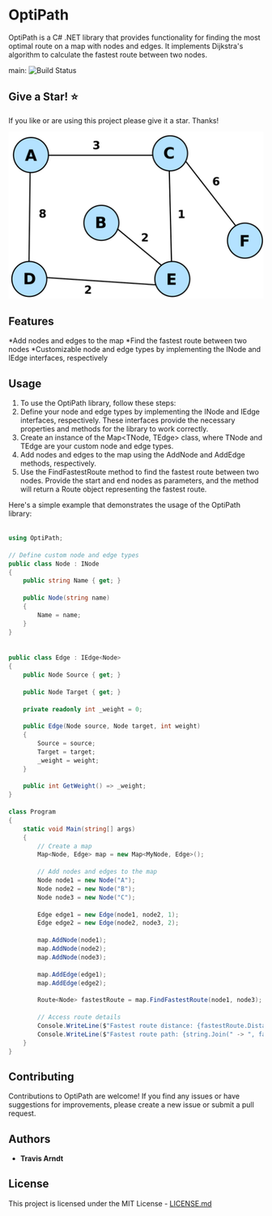 # OptiPath
OptiPath is a C# .NET library that provides functionality for finding the most optimal route on a map with nodes and edges. It implements Dijkstra's algorithm to calculate the fastest route between two nodes.

main: ![Build Status](https://github.com/Tmarndt1/XReflect/workflows/.NET/badge.svg?branch=main)

## Give a Star! :star:

If you like or are using this project please give it a star. Thanks!


![Alt text](./graph.png)

## Features
*Add nodes and edges to the map
*Find the fastest route between two nodes
*Customizable node and edge types by implementing the INode and IEdge<TNode> interfaces, respectively

<!-- ## Usage
To use XReflect in your project, follow these steps: -->

<!-- 1. Define your source and destination objects.
2. Configure the mapping rules using the XMapper fluent API.
3. Perform the object mapping using the Run method. -->

## Usage
1. To use the OptiPath library, follow these steps:
2. Define your node and edge types by implementing the INode and IEdge<TNode> interfaces, respectively. These interfaces provide the necessary properties and methods for the library to work correctly.
3. Create an instance of the Map<TNode, TEdge> class, where TNode and TEdge are your custom node and edge types.
4. Add nodes and edges to the map using the AddNode and AddEdge methods, respectively.
5. Use the FindFastestRoute method to find the fastest route between two nodes. Provide the start and end nodes as parameters, and the method will return a Route<TNode> object representing the fastest route.

Here's a simple example that demonstrates the usage of the OptiPath library:

```csharp

using OptiPath;

// Define custom node and edge types
public class Node : INode
{
    public string Name { get; }

    public Node(string name)
    {
        Name = name;
    }
}


public class Edge : IEdge<Node>
{
    public Node Source { get; }

    public Node Target { get; }

    private readonly int _weight = 0;

    public Edge(Node source, Node target, int weight)
    {
        Source = source;
        Target = target;
        _weight = weight;
    }

    public int GetWeight() => _weight;
}

class Program
{
    static void Main(string[] args)
    {
        // Create a map
        Map<Node, Edge> map = new Map<MyNode, Edge>();

        // Add nodes and edges to the map
        Node node1 = new Node("A");
        Node node2 = new Node("B");
        Node node3 = new Node("C");

        Edge edge1 = new Edge(node1, node2, 1);
        Edge edge2 = new Edge(node2, node3, 2);

        map.AddNode(node1);
        map.AddNode(node2);
        map.AddNode(node3);

        map.AddEdge(edge1);
        map.AddEdge(edge2);

        Route<Node> fastestRoute = map.FindFastestRoute(node1, node3);

        // Access route details
        Console.WriteLine($"Fastest route distance: {fastestRoute.Distance}"); // Equals 2
        Console.WriteLine($"Fastest route path: {string.Join(" -> ", fastestRoute.Path)}"); // A -> B -> C
    }
}

```
## Contributing
Contributions to OptiPath are welcome! If you find any issues or have suggestions for improvements, please create a new issue or submit a pull request.

## Authors

- **Travis Arndt**

## License

This project is licensed under the MIT License - [LICENSE.md](LICENSE)
